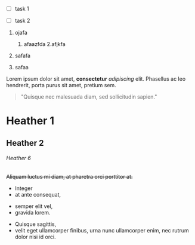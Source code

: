 * [ ] task 1
+ [ ] task 2

1. ojafa
   1. afaazfda
      2.afjkfa
   
2. safafa 
3. safaa

Lorem ipsum dolor sit amet, **consectetur** _adipiscing_ elit. Phasellus ac leo hendrerit, porta purus sit amet, pretium sem.

>"Quisque nec malesuada diam, sed sollicitudin sapien."

# Heather 1

## Heather 2

###### Heather 6

~~Aliquam luctus mi diam, at pharetra orci porttitor at.~~

- Integer 
- at ante consequat, 
+ semper elit vel, 
+ gravida lorem. 
* Quisque sagittis, 
* velit eget ullamcorper finibus, urna nunc ullamcorper enim, nec rutrum dolor nisi id orci. 
